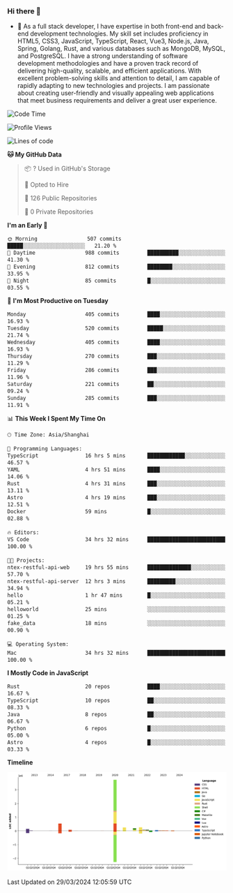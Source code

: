 ### Hi there 👋

- 🌱 As a full stack developer, I have expertise in both front-end and back-end development technologies. My skill set includes proficiency in HTML5, CSS3, JavaScript, TypeScript, React, Vue3, Node.js, Java, Spring, Golang, Rust, and various databases such as MongoDB, MySQL, and PostgreSQL. I have a strong understanding of software development methodologies and have a proven track record of delivering high-quality, scalable, and efficient applications. With excellent problem-solving skills and attention to detail, I am capable of rapidly adapting to new technologies and projects. I am passionate about creating user-friendly and visually appealing web applications that meet business requirements and deliver a great user experience.

<!--START_SECTION:waka-->
![Code Time](http://img.shields.io/badge/Code%20Time-1%2C310%20hrs-blue)

![Profile Views](http://img.shields.io/badge/Profile%20Views-0-blue)

![Lines of code](https://img.shields.io/badge/From%20Hello%20World%20I%27ve%20Written-5.6%20million%20lines%20of%20code-blue)

**🐱 My GitHub Data** 

> 📦 ? Used in GitHub's Storage 
 > 
> 💼 Opted to Hire
 > 
> 📜 126 Public Repositories 
 > 
> 🔑 0 Private Repositories 
 > 
**I'm an Early 🐤** 

```text
🌞 Morning                507 commits         █████░░░░░░░░░░░░░░░░░░░░   21.20 % 
🌆 Daytime                988 commits         ██████████░░░░░░░░░░░░░░░   41.30 % 
🌃 Evening                812 commits         ████████░░░░░░░░░░░░░░░░░   33.95 % 
🌙 Night                  85 commits          █░░░░░░░░░░░░░░░░░░░░░░░░   03.55 % 
```
📅 **I'm Most Productive on Tuesday** 

```text
Monday                   405 commits         ████░░░░░░░░░░░░░░░░░░░░░   16.93 % 
Tuesday                  520 commits         █████░░░░░░░░░░░░░░░░░░░░   21.74 % 
Wednesday                405 commits         ████░░░░░░░░░░░░░░░░░░░░░   16.93 % 
Thursday                 270 commits         ███░░░░░░░░░░░░░░░░░░░░░░   11.29 % 
Friday                   286 commits         ███░░░░░░░░░░░░░░░░░░░░░░   11.96 % 
Saturday                 221 commits         ██░░░░░░░░░░░░░░░░░░░░░░░   09.24 % 
Sunday                   285 commits         ███░░░░░░░░░░░░░░░░░░░░░░   11.91 % 
```


📊 **This Week I Spent My Time On** 

```text
🕑︎ Time Zone: Asia/Shanghai

💬 Programming Languages: 
TypeScript               16 hrs 5 mins       ████████████░░░░░░░░░░░░░   46.57 % 
YAML                     4 hrs 51 mins       ████░░░░░░░░░░░░░░░░░░░░░   14.06 % 
Rust                     4 hrs 31 mins       ███░░░░░░░░░░░░░░░░░░░░░░   13.11 % 
Astro                    4 hrs 19 mins       ███░░░░░░░░░░░░░░░░░░░░░░   12.51 % 
Docker                   59 mins             █░░░░░░░░░░░░░░░░░░░░░░░░   02.88 % 

🔥 Editors: 
VS Code                  34 hrs 32 mins      █████████████████████████   100.00 % 

🐱‍💻 Projects: 
ntex-restful-api-web     19 hrs 55 mins      ██████████████░░░░░░░░░░░   57.70 % 
ntex-restful-api-server  12 hrs 3 mins       █████████░░░░░░░░░░░░░░░░   34.94 % 
hello                    1 hr 47 mins        █░░░░░░░░░░░░░░░░░░░░░░░░   05.21 % 
helloworld               25 mins             ░░░░░░░░░░░░░░░░░░░░░░░░░   01.25 % 
fake_data                18 mins             ░░░░░░░░░░░░░░░░░░░░░░░░░   00.90 % 

💻 Operating System: 
Mac                      34 hrs 32 mins      █████████████████████████   100.00 % 
```

**I Mostly Code in JavaScript** 

```text
Rust                     20 repos            ████░░░░░░░░░░░░░░░░░░░░░   16.67 % 
TypeScript               10 repos            ██░░░░░░░░░░░░░░░░░░░░░░░   08.33 % 
Java                     8 repos             ██░░░░░░░░░░░░░░░░░░░░░░░   06.67 % 
Python                   6 repos             █░░░░░░░░░░░░░░░░░░░░░░░░   05.00 % 
Astro                    4 repos             █░░░░░░░░░░░░░░░░░░░░░░░░   03.33 % 
```



**Timeline**

![Lines of Code chart](https://raw.githubusercontent.com/elton/elton/main/assets/bar_graph.png)


 Last Updated on 29/03/2024 12:05:59 UTC
<!--END_SECTION:waka-->

<!--
**elton/elton** is a ✨ _special_ ✨ repository because its `README.md` (this file) appears on your GitHub profile.

Here are some ideas to get you started:

- 🔭 I’m currently working on ...
- 🌱 I’m currently learning ...
- 👯 I’m looking to collaborate on ...
- 🤔 I’m looking for help with ...
- 💬 Ask me about ...
- 📫 How to reach me: ...
- 😄 Pronouns: ...
- ⚡ Fun fact: ...
-->
